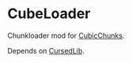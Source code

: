 # CubeLoader
Chunkloader mod for [CubicChunks](https://github.com/OpenCubicChunks/CubicChunks).

Depends on [CursedLib](https://github.com/CursedFlames/CursedLib).
